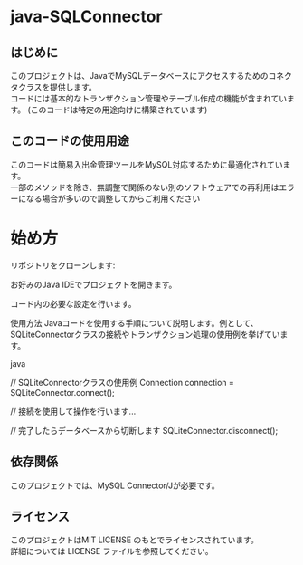 # java-SQLConnector

## はじめに
このプロジェクトは、JavaでMySQLデータベースにアクセスするためのコネクタクラスを提供します。<br>
コードには基本的なトランザクション管理やテーブル作成の機能が含まれています。
(このコードは特定の用途向けに構築されています)

## このコードの使用用途
このコードは簡易入出金管理ツールをMySQL対応するために最適化されています。<br>
一部のメソッドを除き、無調整で関係のない別のソフトウェアでの再利用はエラーになる場合が多いので調整してからご利用ください

# 始め方
リポジトリをクローンします:

お好みのJava IDEでプロジェクトを開きます。

コード内の必要な設定を行います。

使用方法
Javaコードを使用する手順について説明します。例として、SQLiteConnectorクラスの接続やトランザクション処理の使用例を挙げています。

java

// SQLiteConnectorクラスの使用例
Connection connection = SQLiteConnector.connect();

// 接続を使用して操作を行います...

// 完了したらデータベースから切断します
SQLiteConnector.disconnect();

## 依存関係
このプロジェクトでは、MySQL Connector/Jが必要です。

## ライセンス
このプロジェクトはMIT LICENSE のもとでライセンスされています。<br>
詳細については LICENSE ファイルを参照してください。